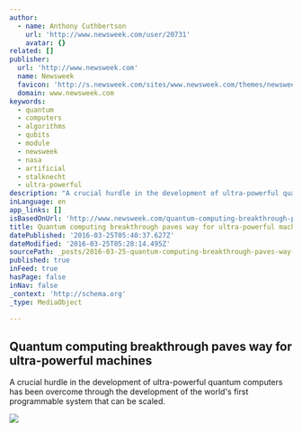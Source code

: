 ```yaml
---
author:
  - name: Anthony Cuthbertson
    url: 'http://www.newsweek.com/user/20731'
    avatar: {}
related: []
publisher:
  url: 'http://www.newsweek.com'
  name: Newsweek
  favicon: 'http://s.newsweek.com/sites/www.newsweek.com/themes/newsweek/favicon.ico'
  domain: www.newsweek.com
keywords:
  - quantum
  - computers
  - algorithms
  - qubits
  - module
  - newsweek
  - nasa
  - artificial
  - stalknecht
  - ultra-powerful
description: "A crucial hurdle in the development of ultra-powerful quantum computers has been overcome through the development of the world's first programmable system that can be scaled."
inLanguage: en
app_links: []
isBasedOnUrl: 'http://www.newsweek.com/quantum-computing-breakthrough-paves-way-ultra-powerful-machines-440444'
title: Quantum computing breakthrough paves way for ultra-powerful machines
datePublished: '2016-03-25T05:40:37.627Z'
dateModified: '2016-03-25T05:28:14.495Z'
sourcePath: _posts/2016-03-25-quantum-computing-breakthrough-paves-way-for-ultra-powerful.md
published: true
inFeed: true
hasPage: false
inNav: false
_context: 'http://schema.org'
_type: MediaObject

---
```

<article style=""><h1>Quantum computing breakthrough paves way for ultra-powerful machines</h1><p>A crucial hurdle in the development of ultra-powerful quantum computers has been overcome through the development of the world's first programmable system that can be scaled.</p><img src="http://s.newsweek.com/sites/www.newsweek.com/files/2016/03/24/quantum-computing-breakthrough-computer-program.jpg" /></article>